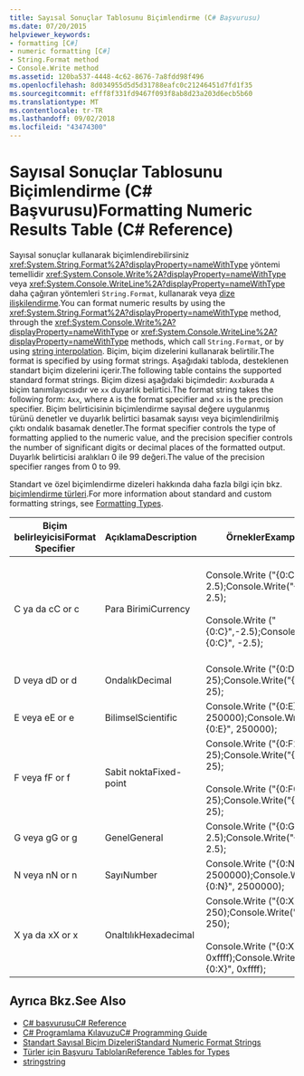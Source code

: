 ```yaml
---
title: Sayısal Sonuçlar Tablosunu Biçimlendirme (C# Başvurusu)
ms.date: 07/20/2015
helpviewer_keywords:
- formatting [C#]
- numeric formatting [C#]
- String.Format method
- Console.Write method
ms.assetid: 120ba537-4448-4c62-8676-7a8fdd98f496
ms.openlocfilehash: 8d034955d5d5d31788eafc0c21246451d7fd1f35
ms.sourcegitcommit: efff8f331fd9467f093f8ab8d23a203d6ecb5b60
ms.translationtype: MT
ms.contentlocale: tr-TR
ms.lasthandoff: 09/02/2018
ms.locfileid: "43474300"
---
```

# <a name="formatting-numeric-results-table-c-reference"></a><span data-ttu-id="94b19-102">Sayısal Sonuçlar Tablosunu Biçimlendirme (C# Başvurusu)</span><span class="sxs-lookup"><span data-stu-id="94b19-102">Formatting Numeric Results Table (C# Reference)</span></span>
<span data-ttu-id="94b19-103">Sayısal sonuçlar kullanarak biçimlendirebilirsiniz <xref:System.String.Format%2A?displayProperty=nameWithType> yöntemi temellidir <xref:System.Console.Write%2A?displayProperty=nameWithType> veya <xref:System.Console.WriteLine%2A?displayProperty=nameWithType> daha çağıran yöntemleri `String.Format`, kullanarak veya [dize ilişkilendirme](../tokens/interpolated.md).</span><span class="sxs-lookup"><span data-stu-id="94b19-103">You can format numeric results by using the <xref:System.String.Format%2A?displayProperty=nameWithType> method, through the <xref:System.Console.Write%2A?displayProperty=nameWithType> or <xref:System.Console.WriteLine%2A?displayProperty=nameWithType> methods, which call `String.Format`, or by using [string interpolation](../tokens/interpolated.md).</span></span> <span data-ttu-id="94b19-104">Biçim, biçim dizelerini kullanarak belirtilir.</span><span class="sxs-lookup"><span data-stu-id="94b19-104">The format is specified by using format strings.</span></span> <span data-ttu-id="94b19-105">Aşağıdaki tabloda, desteklenen standart biçim dizelerini içerir.</span><span class="sxs-lookup"><span data-stu-id="94b19-105">The following table contains the supported standard format strings.</span></span> <span data-ttu-id="94b19-106">Biçim dizesi aşağıdaki biçimdedir: `Axx`burada `A` biçim tanımlayıcısıdır ve `xx` duyarlık belirtici.</span><span class="sxs-lookup"><span data-stu-id="94b19-106">The format string takes the following form: `Axx`, where `A` is the format specifier and `xx` is the precision specifier.</span></span> <span data-ttu-id="94b19-107">Biçim belirticisinin biçimlendirme sayısal değere uygulanmış türünü denetler ve duyarlık belirtici basamak sayısı veya biçimlendirilmiş çıktı ondalık basamak denetler.</span><span class="sxs-lookup"><span data-stu-id="94b19-107">The format specifier controls the type of formatting applied to the numeric value, and the precision specifier controls the number of significant digits or decimal places of the formatted output.</span></span> <span data-ttu-id="94b19-108">Duyarlık belirticisi aralıkları 0 ile 99 değeri.</span><span class="sxs-lookup"><span data-stu-id="94b19-108">The value of the precision specifier ranges from 0 to 99.</span></span>  
  
 <span data-ttu-id="94b19-109">Standart ve özel biçimlendirme dizeleri hakkında daha fazla bilgi için bkz. [biçimlendirme türleri](../../../standard/base-types/formatting-types.md).</span><span class="sxs-lookup"><span data-stu-id="94b19-109">For more information about standard and custom formatting strings, see [Formatting Types](../../../standard/base-types/formatting-types.md).</span></span>
  
|<span data-ttu-id="94b19-110">Biçim belirleyicisi</span><span class="sxs-lookup"><span data-stu-id="94b19-110">Format Specifier</span></span>|<span data-ttu-id="94b19-111">Açıklama</span><span class="sxs-lookup"><span data-stu-id="94b19-111">Description</span></span>|<span data-ttu-id="94b19-112">Örnekler</span><span class="sxs-lookup"><span data-stu-id="94b19-112">Examples</span></span>|<span data-ttu-id="94b19-113">Çıkış</span><span class="sxs-lookup"><span data-stu-id="94b19-113">Output</span></span>|  
|----------------------|-----------------|--------------|------------|  
|<span data-ttu-id="94b19-114">C ya da c</span><span class="sxs-lookup"><span data-stu-id="94b19-114">C or c</span></span>|<span data-ttu-id="94b19-115">Para Birimi</span><span class="sxs-lookup"><span data-stu-id="94b19-115">Currency</span></span>|<span data-ttu-id="94b19-116">Console.Write ("{0:C}", 2.5);</span><span class="sxs-lookup"><span data-stu-id="94b19-116">Console.Write("{0:C}", 2.5);</span></span><br /><br /> <span data-ttu-id="94b19-117">Console.Write ("{0:C}",-2.5);</span><span class="sxs-lookup"><span data-stu-id="94b19-117">Console.Write("{0:C}", -2.5);</span></span>|<span data-ttu-id="94b19-118">$2.50</span><span class="sxs-lookup"><span data-stu-id="94b19-118">$2.50</span></span><br /><br /> <span data-ttu-id="94b19-119">($2.50)</span><span class="sxs-lookup"><span data-stu-id="94b19-119">($2.50)</span></span>|  
|<span data-ttu-id="94b19-120">D veya d</span><span class="sxs-lookup"><span data-stu-id="94b19-120">D or d</span></span>|<span data-ttu-id="94b19-121">Ondalık</span><span class="sxs-lookup"><span data-stu-id="94b19-121">Decimal</span></span>|<span data-ttu-id="94b19-122">Console.Write ("{0:D5}", 25);</span><span class="sxs-lookup"><span data-stu-id="94b19-122">Console.Write("{0:D5}", 25);</span></span>|<span data-ttu-id="94b19-123">00025</span><span class="sxs-lookup"><span data-stu-id="94b19-123">00025</span></span>|  
|<span data-ttu-id="94b19-124">E veya e</span><span class="sxs-lookup"><span data-stu-id="94b19-124">E or e</span></span>|<span data-ttu-id="94b19-125">Bilimsel</span><span class="sxs-lookup"><span data-stu-id="94b19-125">Scientific</span></span>|<span data-ttu-id="94b19-126">Console.Write ("{0:E}", 250000);</span><span class="sxs-lookup"><span data-stu-id="94b19-126">Console.Write("{0:E}", 250000);</span></span>|<span data-ttu-id="94b19-127">2.500000E + 005</span><span class="sxs-lookup"><span data-stu-id="94b19-127">2.500000E+005</span></span>|  
|<span data-ttu-id="94b19-128">F veya f</span><span class="sxs-lookup"><span data-stu-id="94b19-128">F or f</span></span>|<span data-ttu-id="94b19-129">Sabit nokta</span><span class="sxs-lookup"><span data-stu-id="94b19-129">Fixed-point</span></span>|<span data-ttu-id="94b19-130">Console.Write ("{0:F2}", 25);</span><span class="sxs-lookup"><span data-stu-id="94b19-130">Console.Write("{0:F2}", 25);</span></span><br /><br /> <span data-ttu-id="94b19-131">Console.Write ("{0:F0}", 25);</span><span class="sxs-lookup"><span data-stu-id="94b19-131">Console.Write("{0:F0}", 25);</span></span>|<span data-ttu-id="94b19-132">25.00</span><span class="sxs-lookup"><span data-stu-id="94b19-132">25.00</span></span><br /><br /> <span data-ttu-id="94b19-133">25</span><span class="sxs-lookup"><span data-stu-id="94b19-133">25</span></span>|  
|<span data-ttu-id="94b19-134">G veya g</span><span class="sxs-lookup"><span data-stu-id="94b19-134">G or g</span></span>|<span data-ttu-id="94b19-135">Genel</span><span class="sxs-lookup"><span data-stu-id="94b19-135">General</span></span>|<span data-ttu-id="94b19-136">Console.Write ("{0:G}", 2.5);</span><span class="sxs-lookup"><span data-stu-id="94b19-136">Console.Write("{0:G}", 2.5);</span></span>|<span data-ttu-id="94b19-137">2,5</span><span class="sxs-lookup"><span data-stu-id="94b19-137">2.5</span></span>|  
|<span data-ttu-id="94b19-138">N veya n</span><span class="sxs-lookup"><span data-stu-id="94b19-138">N or n</span></span>|<span data-ttu-id="94b19-139">Sayı</span><span class="sxs-lookup"><span data-stu-id="94b19-139">Number</span></span>|<span data-ttu-id="94b19-140">Console.Write ("{0:N}", 2500000);</span><span class="sxs-lookup"><span data-stu-id="94b19-140">Console.Write("{0:N}", 2500000);</span></span>|<span data-ttu-id="94b19-141">2,500,000.00</span><span class="sxs-lookup"><span data-stu-id="94b19-141">2,500,000.00</span></span>|  
|<span data-ttu-id="94b19-142">X ya da x</span><span class="sxs-lookup"><span data-stu-id="94b19-142">X or x</span></span>|<span data-ttu-id="94b19-143">Onaltılık</span><span class="sxs-lookup"><span data-stu-id="94b19-143">Hexadecimal</span></span>|<span data-ttu-id="94b19-144">Console.Write ("{0:X}", 250);</span><span class="sxs-lookup"><span data-stu-id="94b19-144">Console.Write("{0:X}", 250);</span></span><br /><br /> <span data-ttu-id="94b19-145">Console.Write ("{0:X}", 0xffff);</span><span class="sxs-lookup"><span data-stu-id="94b19-145">Console.Write("{0:X}", 0xffff);</span></span>|<span data-ttu-id="94b19-146">FA</span><span class="sxs-lookup"><span data-stu-id="94b19-146">FA</span></span><br /><br /> <span data-ttu-id="94b19-147">FFFF</span><span class="sxs-lookup"><span data-stu-id="94b19-147">FFFF</span></span>|  
  
## <a name="see-also"></a><span data-ttu-id="94b19-148">Ayrıca Bkz.</span><span class="sxs-lookup"><span data-stu-id="94b19-148">See Also</span></span>

- [<span data-ttu-id="94b19-149">C# başvurusu</span><span class="sxs-lookup"><span data-stu-id="94b19-149">C# Reference</span></span>](../../../csharp/language-reference/index.md)  
- [<span data-ttu-id="94b19-150">C# Programlama Kılavuzu</span><span class="sxs-lookup"><span data-stu-id="94b19-150">C# Programming Guide</span></span>](../../../csharp/programming-guide/index.md)  
- [<span data-ttu-id="94b19-151">Standart Sayısal Biçim Dizeleri</span><span class="sxs-lookup"><span data-stu-id="94b19-151">Standard Numeric Format Strings</span></span>](../../../standard/base-types/standard-numeric-format-strings.md)  
- [<span data-ttu-id="94b19-152">Türler için Başvuru Tabloları</span><span class="sxs-lookup"><span data-stu-id="94b19-152">Reference Tables for Types</span></span>](../../../csharp/language-reference/keywords/reference-tables-for-types.md)  
- [<span data-ttu-id="94b19-153">string</span><span class="sxs-lookup"><span data-stu-id="94b19-153">string</span></span>](../../../csharp/language-reference/keywords/string.md)
